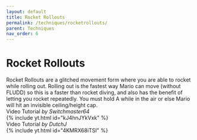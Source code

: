 ```yaml
---
layout: default
title: Rocket Rollouts
permalink: /techniques/rocketrollouts/
parent: Techniques
nav_order: 6
---
```

# Rocket Rollouts  
Rocket Rollouts are a glitched movement form where you are able to rocket while rolling out. Rolling out is the fastest way Mario can move (without FLUDD) so this is a faster than rocket diving, and also has the benefit of letting you rocket repeatedly. You must hold A while in the air or else Mario will hit an invisible ceiling/height cap.  
Video Tutorial *by Switchmaster64*  
{% include yt.html id="kJ4hnJYkVxk" %}  
Video Tutorial *by DutchJ*  
{% include yt.html id="4KMRX68iTSI" %}  
